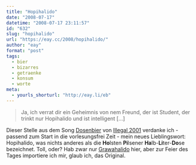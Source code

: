 ```yaml
---
title: "Hopihalido"
date: "2008-07-17"
datetime: "2008-07-17 23:11:57"
id: "632"
slug: "hopihalido"
url: "https://eay.cc/2008/hopihalido/"
author: "eay"
format: "post"
tags:
  - bier
  - bizarres
  - getraenke
  - konsum
  - worte
meta:
  - yourls_shorturl: "http://eay.li/eb"
---
```


> Ja, ich verrat dir ein Geheimnis von nem Freund, der ist Student, der trinkt nur Hopihalido und ist intelligent \[...\]

Dieser Stelle aus dem Song [Dosenbier](http://youtube.com/watch?v=P0ASPfzz2MA) von [Illegal 2001](http://www.illegal-2001.info/) verdanke ich - passend zum Start in die vorlesungsfrei Zeit - mein neues Lieblingswort: Hopihalido, was nichts anderes als die **Ho**lsten **Pi**lsener **Ha**lb-**Li**ter-**Do**se bezeichnet. Toll, oder? Hab zwar nur [Grawahalido](//eay.cc/2008/grafenwalder/) hier, aber zur Feier des Tages importiere ich mir, glaub ich, das Original.
